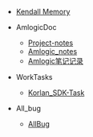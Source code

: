 * [Kendall Memory](/README.md)

* AmlogicDoc
  * [Project-notes](/doc/Project-notes.md)
  * [Amlogic_notes](/doc/Amlogic_notes.md)
  * [Amlogic笔记记录](/doc/Amlogic笔记记录.md)

* WorkTasks
  * [Korlan_SDK-Task](/WorkTasks/Korlan_SDK-Task.md)

* All_bug
  * [AllBug](/doc/All_Bug/AllBug.md)

